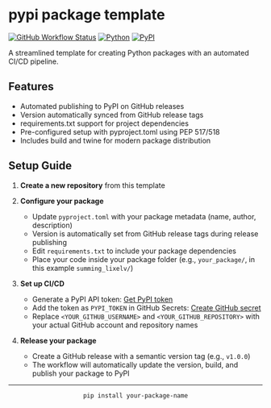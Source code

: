 # pypi package template

[![GitHub Workflow Status](https://img.shields.io/badge/CI/CD-Automated-success?style=flat-square&logo=github)](https://github.com/features/actions)
[![Python](https://img.shields.io/badge/Python-3.11+-3776AB?style=flat-square&logo=python&logoColor=white)](https://www.python.org/)
[![PyPI](https://img.shields.io/badge/PyPI-Package-3775A9?style=flat-square&logo=pypi)](https://pypi.org/)

A streamlined template for creating Python packages with an automated CI/CD pipeline.

## Features

-   Automated publishing to PyPI on GitHub releases
-   Version automatically synced from GitHub release tags
-   requirements.txt support for project dependencies
-   Pre-configured setup with pyproject.toml using PEP 517/518
-   Includes build and twine for modern package distribution

## Setup Guide

1. **Create a new repository** from this template

2. **Configure your package**

    - Update `pyproject.toml` with your package metadata (name, author, description)
    - Version is automatically set from GitHub release tags during release publishing
    - Edit `requirements.txt` to include your package dependencies
    - Place your code inside your package folder (e.g., `your_package/`, in this example `summing_lixelv/`)

3. **Set up CI/CD**

    - Generate a PyPI API token: [Get PyPI token](https://pypi.org/manage/account/token/)
    - Add the token as `PYPI_TOKEN` in GitHub Secrets: [Create GitHub secret](https://github.com/<YOUR_GITHUB_USERNAME>/<YOUR_GITHUB_REPOSITORY>/settings/secrets/actions)
    - Replace `<YOUR_GITHUB_USERNAME>` and `<YOUR_GITHUB_REPOSITORY>` with your actual GitHub account and repository names

4. **Release your package**
    - Create a GitHub release with a semantic version tag (e.g., `v1.0.0`)
    - The workflow will automatically update the version, build, and publish your package to PyPI

---

<div align="center">
  <code>pip install your-package-name</code>
</div>
